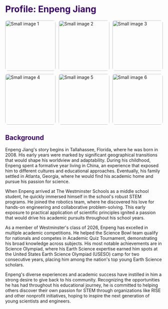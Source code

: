 # <span style="color: #3c0366;">Profile: Enpeng Jiang</span>

<div style="display: grid; grid-template-columns: repeat(3, 1fr); grid-template-rows: repeat(2, 1fr); gap: 10px;">
  <img src="https://risestem.github.io/rise/public/EnpengTemp1.jpeg" alt="Small image 1" style="width: 100%; aspect-ratio: 1/1; border-radius: 8px; object-fit: cover;">
  <img src="https://risestem.github.io/rise/public/EnpengTemp2.jpeg" alt="Small image 2" style="width: 100%; aspect-ratio: 1/1; border-radius: 8px; object-fit: cover;">
  <img src="https://risestem.github.io/rise/public/EnpengTemp3.jpeg" alt="Small image 3" style="width: 100%; aspect-ratio: 1/1; border-radius: 8px; object-fit: cover;">
  <img src="https://risestem.github.io/rise/public/EnpengTemp4.jpeg" alt="Small image 4" style="width: 100%; aspect-ratio: 1/1; border-radius: 8px; object-fit: cover;">
  <img src="https://risestem.github.io/rise/public/EnpengTemp5.jpeg" alt="Small image 5" style="width: 100%; aspect-ratio: 1/1; border-radius: 8px; object-fit: cover;">
  <img src="https://risestem.github.io/rise/public/EnpengTemp6.jpeg" alt="Small image 6" style="width: 100%; aspect-ratio: 1/1; border-radius: 8px; object-fit: cover;">
</div>



## <span style="color: #3c0366;">Background</span>

Enpeng Jiang's story begins in Tallahassee, Florida, where he was born in 2008. His early years were marked by significant geographical transitions that would shape his worldview and adaptability. During his childhood, Enpeng spent a formative year living in China, an experience that exposed him to different cultures and educational approaches. Eventually, his family settled in Atlanta, Georgia, where he would find his academic home and pursue his passion for science.

When Enpeng arrived at The Westminster Schools as a middle school student, he quickly immersed himself in the school's robust STEM programs. He joined the robotics team, where he discovered his love for hands-on engineering and collaborative problem-solving. This early exposure to practical application of scientific principles ignited a passion that would drive his academic pursuits throughout his school years.

As a member of Westminster's class of 2026, Enpeng has excelled in multiple academic competitions. He helped the Science Bowl team qualify for nationals and competes in Academic Quiz Tournament, demonstrating his broad knowledge across subjects. His most notable achievements are in Science Olympiad, where his Earth Science expertise earned him spots at the United States Earth Science Olympiad (USESO) camp for two consecutive years, placing him among the nation's top young Earth Science scholars.

Enpeng's diverse experiences and academic success have instilled in him a strong desire to give back to his community. Recognizing the opportunities he has had throughout his educational journey, he is committed to helping others discover their own passion for STEM through organizations like RISE and other nonprofit initiatives, hoping to inspire the next generation of young scientists and engineers.




